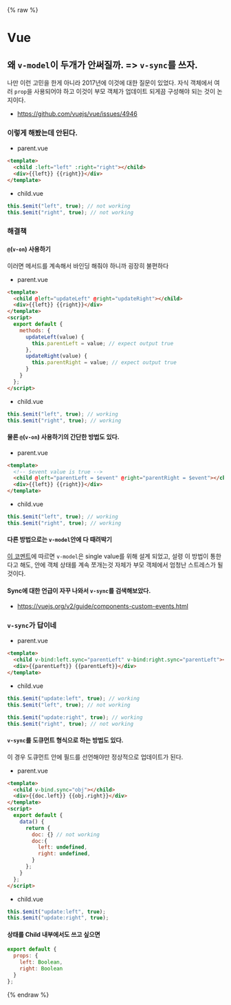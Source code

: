 ---
---

{% raw %}

# Vue

## 왜 `v-model`이 두개가 안써질까. => `v-sync`를 쓰자.

나만 이런 고민을 한게 아니라 2017년에 이것에 대한 질문이 있었다. 자식 객체에서 여러 `prop`을 사용되어야 하고 이것이 부모 객체가 업데이트 되게끔 구성해야 되는 것이 논지이다.

- https://github.com/vuejs/vue/issues/4946

### 이렇게 해봤는데 안된다.

- parent.vue

```html
<template>
  <child :left="left" :right="right"></child>
  <div>{{left}} {{right}}</div>
</template>
```

- child.vue

```js
this.$emit("left", true); // not working
this.$emit("right", true); // not working
```

### 해결책

#### `@`(`v-on`) 사용하기

이러면 메서드를 계속해서 바인딩 해줘야 하니까 굉장히 불편하다

- parent.vue

```html
<template>
  <child @left="updateLeft" @right="updateRight"></child>
  <div>{{left}} {{right}}</div>
</template>
<script>
  export default {
    methods: {
      updateLeft(value) {
        this.parentLeft = value; // expect output true
      },
      updateRight(value) {
        this.parentRight = value; // expect output true
      }
    }
  };
</script>
```

- child.vue

```js
this.$emit("left", true); // working
this.$emit("right", true); // working
```

#### 물론 `@`(`v-on`) 사용하기의 간단한 방법도 있다.

- parent.vue

```html
<template>
  <!-- $event value is true -->
  <child @left="parentLeft = $event" @right="parentRight = $event"></child>
  <div>{{left}} {{right}}</div>
</template>
```

- child.vue

```js
this.$emit("left", true); // working
this.$emit("right", true); // working
```

#### 다른 방법으로는 `v-model`안에 다 때려박기

[이 코멘트](https://github.com/vuejs/vue/issues/4946#issuecomment-280457589)에 따르면 `v-model`은 single value를 위해 설계 되었고, 설령 이 방법이 통한다고 해도, 안에 객체 상태를 계속 쪼개는것 자체가 부모 객체에서 엄청난 스트레스가 될것이다.

#### Sync에 대한 언급이 자꾸 나와서 `v-sync`를 검색해보았다.

- https://vuejs.org/v2/guide/components-custom-events.html

### `v-sync`가 답이네

- parent.vue

```html
<template>
  <child v-bind:left.sync="parentLeft" v-bind:right.sync="parentLeft"></child>
  <div>{{parentLeft}} {{parentLeft}}</div>
</template>
```

- child.vue

```js
this.$emit("update:left", true); // working
this.$emit("left", true); // not working

this.$emit("update:right", true); // working
this.$emit("right", true); // not working
```

#### `v-sync`를 도큐먼트 형식으로 하는 방법도 있다.

이 경우 도큐먼트 안에 필드를 선언해야만 정상적으로 업데이트가 된다.

- parent.vue

```html
<template>
  <child v-bind.sync="obj"></child>
  <div>{{doc.left}} {{obj.right}}</div>
</template>
<script>
  export default {
    data() {
      return {
        doc: {} // not working
        doc:{
          left: undefined,
          right: undefined,
        }
      };
    }
  };
</script>
```

- child.vue

```js
this.$emit("update:left", true);
this.$emit("update:right", true);
```

#### 상태를 Child 내부에서도 쓰고 싶으면

```js
export default {
  props: {
    left: Boolean,
    right: Boolean
  }
};
```

{% endraw %}
